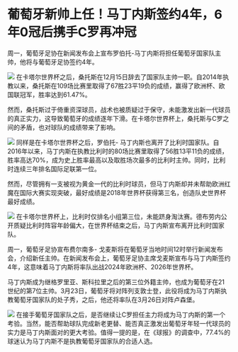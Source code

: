 # 葡萄牙新帅上任！马丁内斯签约4年，6年0冠后携手C罗再冲冠

周一，葡萄牙足协在新闻发布会上宣布罗伯托-马丁内斯将担任葡萄牙国家队主帅，他将与葡萄牙足协签约4年。

![](https://inews.gtimg.com/news_bt/O254432V7TR6cjDVSR7Ukt_9N1Ia_svGjyWf602NjO72gAA/1000)
在卡塔尔世界杯之后，桑托斯在12月15日辞去了国家队主帅一职。自2014年执教以来，桑托斯在109场比赛里取得了67胜23平19负的成绩，赢得了欧洲杯、欧国联冠军，胜率达到61.47%。

然而，桑托斯过于倚重资深球员，战术也被质疑过于保守，未能激发出新一代球员的真正实力，这导致葡萄牙的成绩逐年下滑。在卡塔尔世界杯上，桑托斯与C罗之间的矛盾，也对球队的成绩带来了影响。

![](https://inews.gtimg.com/news_bt/OYAS16BwS9libsdZRwY-hDmpZSG2_r0yVGdYm-erznu5QAA/1000)
同样是在卡塔尔世界杯之后，罗伯托-
马丁内斯也离开了比利时国家队。自2016年以来，马丁内斯在执教比利时的80场比赛里取得了56胜13平11负的成绩，胜率高达70%，成为史上胜率最高以及取胜场次最多的比利时主帅。同时，比利时连续三年排名国际足联第一位。

然而，尽管拥有一支被视为黄金一代的比利时球员，但马丁内斯却并未帮助欧洲红魔在国际大赛实现突破，最好成绩是2018年世界杯获得第三名，创造队史世界杯最好成绩。

![](https://inews.gtimg.com/news_bt/OJ-Jd0Kr4vcSBvN8E9ZXIoemB5CY1CydI4GP_jBw8SWc4AA/1000)
在卡塔尔世界杯上，比利时仅排名小组第三位，未能跻身淘汰赛。德布劳内公开质疑比利时阵容年龄偏大，在世界杯结束之后，马丁内斯宣布离开比利时国家队。

周一，葡萄牙足协宣布费尔南多-
戈麦斯将在葡萄牙当地时间12时举行新闻发布会，介绍新任主帅。在新闻发布会上，葡萄牙足协主席戈麦斯宣布与马丁内斯签约4年，这意味着马丁内斯将率队出战2024年欧洲杯、2026年世界杯。

马丁内斯成为继格罗里亚、斯科拉里之后的第三位外籍主帅，也成为葡萄牙在21世纪的第7位主帅。3月23日，葡萄牙将对阵列支敦士登，此役将成为马丁内斯执教葡萄牙国家队的处子秀，之后，他还将率队在3月26日对阵卢森堡。

![](https://inews.gtimg.com/news_bt/Oza8clHDrz-RMjxPL8f7qVFufIdwSsCfLJUk2RyJi7Kx0AA/1000)
在接手葡萄牙国家队之后，是否继续让C罗担任主力将成为马丁内斯的第一个考验。当然，能否帮助球队完成新老更替、能否真正激发出葡萄牙年轻一代球员的实力是马丁内斯面对的更大考验。值得一提的是，在《球报》的调查中，77.4%的球迷认为马丁内斯不是执教葡萄牙国家队的合适人选。

